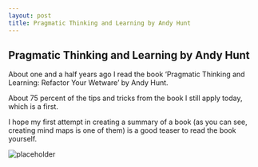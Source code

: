 ```yaml
---
layout: post
title: Pragmatic Thinking and Learning by Andy Hunt
---
```


## Pragmatic Thinking and Learning by Andy Hunt

About one and a half years ago I read the book ‘Pragmatic Thinking and Learning: Refactor Your Wetware’ by Andy Hunt.

About 75 percent of the tips and tricks from the book I still apply today, which is a first.

I hope my first attempt in creating a summary of a book (as you can see, creating mind maps is one of them) is a good teaser 
to read the book yourself.

![placeholder](/mindmaps/pragmatic-thinking-and-learning.jpeg "Pragmatic thinking and learning")